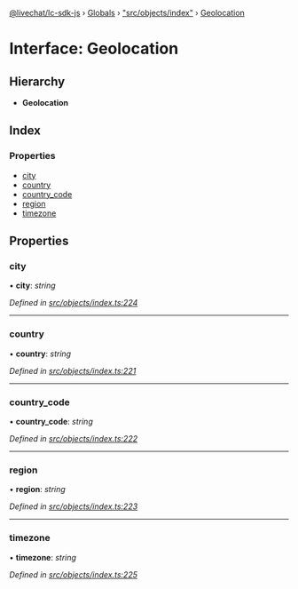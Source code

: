 [@livechat/lc-sdk-js](../README.md) › [Globals](../globals.md) › ["src/objects/index"](../modules/_src_objects_index_.md) › [Geolocation](_src_objects_index_.geolocation.md)

# Interface: Geolocation

## Hierarchy

* **Geolocation**

## Index

### Properties

* [city](_src_objects_index_.geolocation.md#city)
* [country](_src_objects_index_.geolocation.md#country)
* [country_code](_src_objects_index_.geolocation.md#country_code)
* [region](_src_objects_index_.geolocation.md#region)
* [timezone](_src_objects_index_.geolocation.md#timezone)

## Properties

###  city

• **city**: *string*

*Defined in [src/objects/index.ts:224](https://github.com/livechat/lc-sdk-js/blob/de56f05/src/objects/index.ts#L224)*

___

###  country

• **country**: *string*

*Defined in [src/objects/index.ts:221](https://github.com/livechat/lc-sdk-js/blob/de56f05/src/objects/index.ts#L221)*

___

###  country_code

• **country_code**: *string*

*Defined in [src/objects/index.ts:222](https://github.com/livechat/lc-sdk-js/blob/de56f05/src/objects/index.ts#L222)*

___

###  region

• **region**: *string*

*Defined in [src/objects/index.ts:223](https://github.com/livechat/lc-sdk-js/blob/de56f05/src/objects/index.ts#L223)*

___

###  timezone

• **timezone**: *string*

*Defined in [src/objects/index.ts:225](https://github.com/livechat/lc-sdk-js/blob/de56f05/src/objects/index.ts#L225)*
